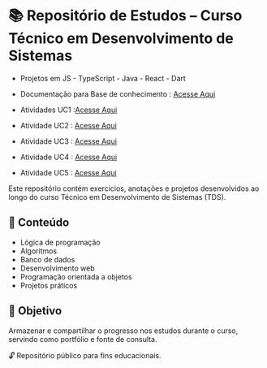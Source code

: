 
# 📚 Repositório de Estudos – Curso Técnico em Desenvolvimento de Sistemas

- Projetos em JS - TypeScript - Java - React - Dart

- Documentação para Base de conhecimento : [Acesse Aqui](https://www.notion.so/BASE-DE-CONHECIMENTO-1f442b2458b480508b66da5afd560743)

- Atividades UC1 :[Acesse Aqui](https://www.notion.so/Atividades-TDS-1f442b2458b480e4a086dfd12c98cf76)

- Atividade UC2 : [Acesse Aqui]()

- Atividade UC3 : [Acesse Aqui]()

- Atividade UC4 : [Acesse Aqui]()

- Atividade UC5 : [Acesse Aqui]()

Este repositório contém exercícios, anotações e projetos desenvolvidos ao longo do curso Técnico em Desenvolvimento de Sistemas (TDS).

## 🧩 Conteúdo

- Lógica de programação
- Algoritmos
- Banco de dados
- Desenvolvimento web
- Programação orientada a objetos
- Projetos práticos

## 📌 Objetivo

Armazenar e compartilhar o progresso nos estudos durante o curso, servindo como portfólio e fonte de consulta.

🔓 Repositório público para fins educacionais.
